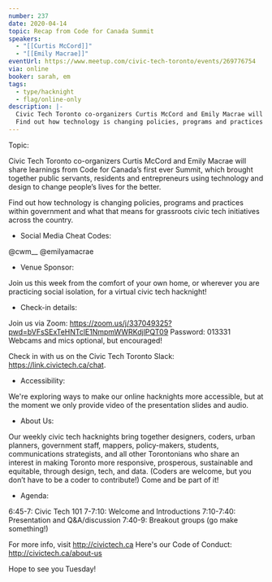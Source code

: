 ```yaml
---
number: 237
date: 2020-04-14
topic: Recap from Code for Canada Summit
speakers:
  - "[[Curtis McCord]]"
  - "[[Emily Macrae]]"
eventUrl: https://www.meetup.com/civic-tech-toronto/events/269776754
via: online
booker: sarah, em
tags:
  - type/hacknight
  - flag/online-only
description: |-
  Civic Tech Toronto co-organizers Curtis McCord and Emily Macrae will share learnings from Code for Canada’s first ever Summit, which brought together public servants, residents and entrepreneurs using technology and design to change people’s lives for the better.
  Find out how technology is changing policies, programs and practices within government and what that means for grassroots civic tech initiatives across the country.
---
```


Topic:

Civic Tech Toronto co-organizers Curtis McCord and Emily Macrae will share learnings from Code for Canada’s first ever Summit, which brought together public servants, residents and entrepreneurs using technology and design to change people’s lives for the better.

Find out how technology is changing policies, programs and practices within government and what that means for grassroots civic tech initiatives across the country.

+ Social Media Cheat Codes:


@cwm__
@emilyamacrae

+ Venue Sponsor:

Join us this week from the comfort of your own home, or wherever you are practicing social isolation, for a virtual civic tech hacknight!

+ Check-in details:

Join us via Zoom: https://zoom.us/j/337049325?pwd=bVFsSExTeHNTclE1NmpmWWRKdjlPQT09
Password: 013331
Webcams and mics optional, but encouraged!

Check in with us on the Civic Tech Toronto Slack: https://link.civictech.ca/chat.

+ Accessibility:

We're exploring ways to make our online hacknights more accessible, but at the moment we only provide video of the presentation slides and audio.

+ About Us:

Our weekly civic tech hacknights bring together designers, coders, urban planners, government staff, mappers, policy-makers, students, communications strategists, and all other Torontonians who share an interest in making Toronto more responsive, prosperous, sustainable and equitable, through design, tech, and data. (Coders are welcome, but you don’t have to be a coder to contribute!) Come and be part of it!

+ Agenda:

6:45-7: Civic Tech 101
7-7:10: Welcome and Introductions
7:10-7:40: Presentation and Q&A/discussion
7:40-9: Breakout groups (go make something!)

For more info, visit http://civictech.ca
Here's our Code of Conduct: http://civictech.ca/about-us

Hope to see you Tuesday!